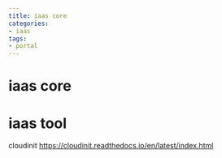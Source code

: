 ```yaml
---
title: iaas core
categories:
- iaas
tags:
- portal
---
```


# iaas core

# iaas tool

cloudinit
https://cloudinit.readthedocs.io/en/latest/index.html